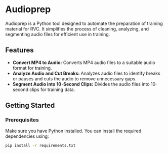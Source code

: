 # Audioprep

Audioprep is a Python tool designed to automate the preparation of training material for RVC. It simplifies the process of cleaning, analyzing, and segmenting audio files for efficient use in training.

## Features

- **Convert MP4 to Audio:** Converts MP4 audio files to a suitable audio format for training.
- **Analyze Audio and Cut Breaks:** Analyzes audio files to identify breaks or pauses and cuts the audio to remove unnecessary gaps.
- **Segment Audio into 10-Second Clips:** Divides the audio files into 10-second clips for training data.

## Getting Started

### Prerequisites

Make sure you have Python installed. You can install the required dependencies using:

```bash
pip install -r requirements.txt
